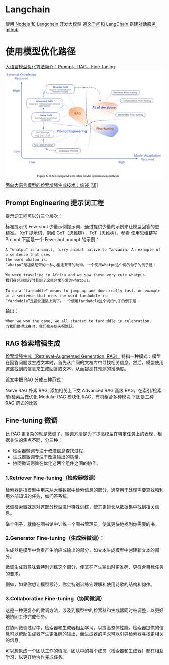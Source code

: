 # Langchain

[使用 Nodejs 和 Langchain 开发大模型](https://juejin.cn/post/7252605744255615035?searchId=20240914141454A4C2F19FB766B61BB76D)
[通义千问和 LangChain 搭建对话服务](https://help.aliyun.com/document_detail/2708788.html)
[github](https://github.com/langchain-ai/langchainjs)

# 使用模型优化路径

[大语言模型优化方法简介：Prompt、RAG、Fine-tuning](https://www.cnblogs.com/ghj1976/p/17947589/da-yu-yan-mo-xing-you-hua-fang-fa)
![Alt text](img/model_optimize.png)
[面向大语言模型的检索增强生成技术：综述 [译]](https://baoyu.io/translations/ai-paper/2312.10997-retrieval-augmented-generation-for-large-language-models-a-survey)

## Prompt Engineering 提示词工程

提示词工程可以分三个层次：

标准提示词
Few-shot 少量示例提示词，通过提供少量的示例来让模型回答的更精准。
XoT 提示词，例如 CoT（思维链），ToT（思维树），参看 使用思维链写 Prompt
下面是一个 Few-shot prompt 的示例：

```
A "whatpu" is a small, furry animal native to Tanzania. An example of a sentence that uses
the word whatpu is:
“whatpu”是坦桑尼亚的一种小型毛茸茸的动物。一个使用whatpu这个词的句子的例子是：

We were traveling in Africa and we saw these very cute whatpus.
我们在非洲旅行时看到了这些非常可爱的whatpus。

To do a "farduddle" means to jump up and down really fast. An example of a sentence that uses the word farduddle is:
“farduddle”是指快速跳上跳下。一个使用farduddle这个词的句子的例子是：
```

输出：

```
When we won the game, we all started to farduddle in celebration.
当我们赢得比赛时，我们都开始庆祝跳跃。
```

## RAG 检索增强生成

[检索增强生成（Retrieval-Augmented Generation, RAG）](https://mp.weixin.qq.com/s/miZY_etpyqVofstr0chuOg) 特指一种模式：模型在回答问题或生成文本时，首先从广阔的文档库中寻找相关信息。然后，模型使用这些找到的信息来生成回答或文本，从而提高其预测的准确度。

论文中把 RAG 分成三种范式：

Naive RAG 朴素 RAG, 添加相关上下文
Advanced RAG 高级 RAG，在索引/检索前/检索后做优化
Modular RAG 模块化 RAG，有机组合多种模块
下图是三种 RAG 范式的比较

## Fine-tuning 微调

比 RAG 更复杂的就是微调了，微调方法是为了提高模型在特定任务上的表现，根据关注的焦点不同，分三种：

- 检索器微调专注于改进信息查找过程，
- 生成器微调专注于改进输出的质量，
- 协同微调则旨在优化这两个组件之间的协作。

### 1.Retriever Fine-tuning（检索器微调）

检索器是指模型中用来从大量数据中检索信息的部分，通常用于处理需要查找和利用外部知识的任务，如问答系统。

微调检索器就是对这部分模型进行特殊训练，使其更擅长从数据集中找到相关信息。

举个例子，就像在图书馆中训练一个图书管理员，使其更快地找到你需要的书。

### 2.Generator Fine-tuning（生成器微调）：

生成器是模型中负责产生响应或输出的部分，如文本生成模型中创建新文本的部分。

微调生成器意味着特别训练这个部分，使其在产生输出时更准确、更符合目标任务的要求。

例如，如果你想让模型写诗，你会特别训练它理解和使用诗歌的结构和韵律。

### 3.Collaborative Fine-tuning（协同微调）

这是一种更复杂的微调方法，涉及到模型中的检索器和生成器同时被调整，以更好地协同工作完成任务。

在协同微调过程中，检索器和生成器相互学习，以提高整体性能。检索器提供的信息可以帮助生成器产生更准确的输出，而生成器的需求可以引导检索器寻找更相关的信息。

可以想象成一个团队工作的情况，团队中的每个成员（检索器和生成器）都在相互学习，以更好地协作完成任务。
